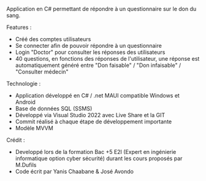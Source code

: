 Application en C# permettant de répondre à un questionnaire sur le don du sang.

Features :
- Créé des comptes utilisateurs
- Se connecter afin de pouvoir répondre à un questionnaire
- Login "Doctor" pour consulter les réponses des utilisateurs
- 40 questions, en fonctions des réponses de l'utilisateur, une réponse est automatiquement généré entre "Don faisable" / "Don infaisable" / "Consulter médecin"

Technologie :
- Application développé en C# / .net MAUI compatible Windows et Android
- Base de données SQL (SSMS)
- Développé via Visual Studio 2022 avec Live Share et la GIT
- Commit réalisé à chaque étape de développement importante
- Modèle MVVM

Crédit :
- Developpé lors de la formation Bac +5 E2I (Expert en ingénierie informatique option cyber sécurité) durant les cours proposés par M.Dufils
- Code écrit par Yanis Chaabane & José Avondo
